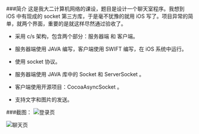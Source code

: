 ###简介
这是我大二计算机网络的课设，题目是设计一个聊天室程序。我想到 iOS 中有现成的 socket 第三方库，于是毫不犹豫的就用 iOS 写了。项目异常的简单，就两个界面，重要的是就这样尽然通过验收了。

- 采用 c/s 架构，包含两个部分：服务器端 和 客户端。

- 服务器端使用 JAVA 编写，客户端使用 SWIFT 编写，在 iOS 系统中运行。

- 使用 socket 协议。

- 服务器端使用 JAVA 库中的 Socket 和 ServerSocket 。

- 客户端使用开源项目：CocoaAsyncSocket 。 

- 支持文字和图片的发送。

###截图：
![登录页](http://ww3.sinaimg.cn/large/aad93d72gw1ew5jdvd62cj20r218i41s.jpg)

![聊天页](http://ww1.sinaimg.cn/mw690/aad93d72gw1ew5jfmfioej20r218iaix.jpg)
